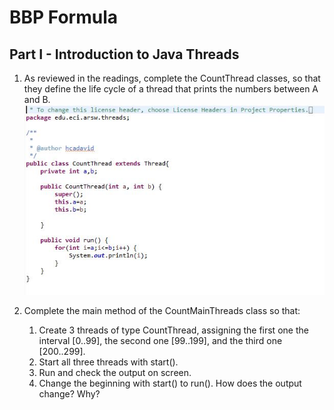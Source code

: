 # BBP Formula

## Part I - Introduction to Java Threads
1.	As reviewed in the readings, complete the CountThread classes, so that they define the life cycle of a thread that prints the numbers between A and B. 
 ![Alt text](img/1.JPG?raw=true "CountThread") 

2.	Complete the main method of the CountMainThreads class so that: 
	1.	Create 3 threads of type CountThread, assigning the first one the interval [0..99], the second one [99..199], and the third one [200..299]. 
	2.	Start all three threads with start(). 
	3.	Run and check the output on screen. 
	4.	Change the beginning with start() to run(). How does the output change? Why?
